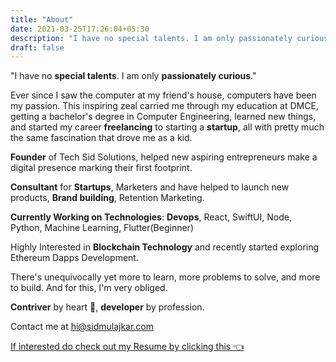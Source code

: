 ```yaml
---
title: "About"
date: 2021-03-25T17:26:04+05:30
description: "I have no special talents. I am only passionately curious. A software developer/entrepreneur who is passionately curious about technology and shares his valuable insights with the community through his blogs"
draft: false
---
```


"I have no **special talents**. I am only **passionately curious**."

Ever since I saw the computer at my friend's house, computers have been my passion. This inspiring zeal carried me through my education at DMCE, getting a bachelor's degree in Computer Engineering, learned new things, and started my career **freelancing** to starting a **startup**, all with pretty much the same fascination that drove me as a kid.

**Founder** of Tech Sid Solutions, helped new aspiring entrepreneurs make a digital presence marking their first footprint. 

**Consultant** for **Startups**, Marketers and have helped to launch new products, **Brand building**, Retention Marketing.

**Currently Working on Technologies**: **Devops**, React, SwiftUI, Node, Python, Machine Learning, Flutter(Beginner)

Highly Interested in **Blockchain Technology** and recently started exploring Ethereum Dapps Development.

There's unequivocally yet more to learn, more problems to solve, and more to build. And for this, I'm very obliged.


**Contriver** by heart 💚, **developer** by profession. 

Contact me at hi@sidmulajkar.com 

[If interested do check out my Resume by clicking this 👈](https://drive.google.com/file/d/13NjAYjZFU6_GkuuHwxeSzL5f5c7U6J_j/view?usp=sharing)